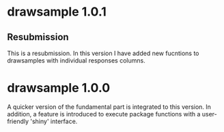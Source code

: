 # drawsample 1.0.1
## Resubmission

This is a resubmission. In this version I have added new fucntions to drawsamples with individual responses columns. 

# drawsample 1.0.0

A quicker version of the fundamental part is integrated to this version. In addition, a feature is introduced to execute package functions  with a user-friendly 'shiny' interface.